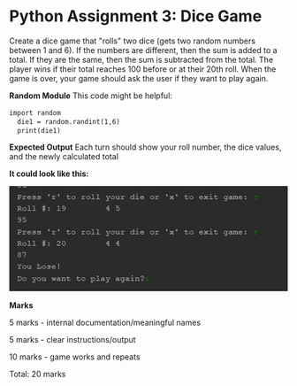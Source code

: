# Python Assignment 3: Dice Game

Create a dice game that "rolls" two dice (gets two random numbers between 1 and 6). If the numbers are different, then the sum is added to a total. If they are the same, then the sum is subtracted from the total. The player wins if their total reaches 100 before or at their 20th roll. When the game is over, your game should ask the user if they want to play again.

**Random Module**
This code might be helpful:

```
import random
  die1 = random.randint(1,6)
  print(die1)
```

**Expected Output**
Each turn should show your roll number, the dice values, and the newly calculated total

**It could look like this:**

![image](dice.jpg)

**Marks**

5 marks - internal documentation/meaningful names

5 marks - clear instructions/output

10 marks - game works and repeats

Total: 20 marks
